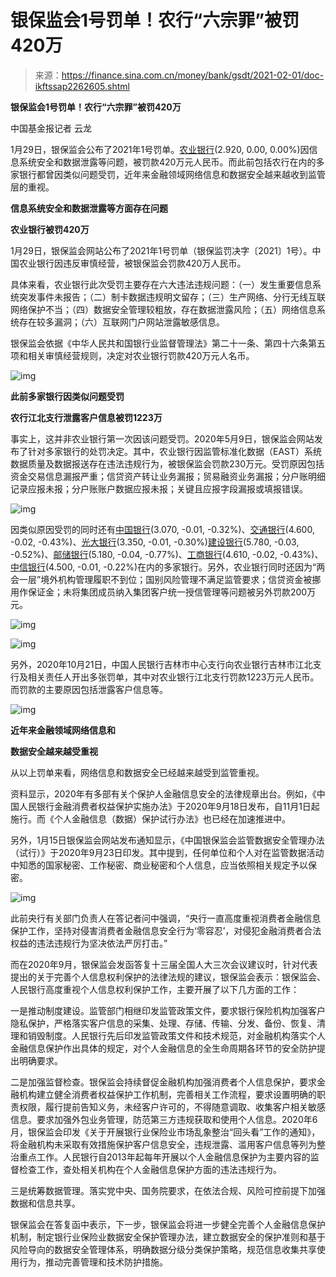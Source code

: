 # 银保监会1号罚单！农行“六宗罪”被罚420万

> 来源：<https://finance.sina.com.cn/money/bank/gsdt/2021-02-01/doc-ikftssap2262605.shtml>

**银保监会1号罚单！农行“六宗罪”被罚420万**

中国基金报记者 云龙

1月29日，银保监会公布了2021年1号罚单。[农业银行](https://finance.sina.com.cn/realstock/company/sh601288/nc.shtml)(2.920, 0.00, 0.00%)因信息系统安全和数据泄露等问题，被罚款420万元人民币。而此前包括农行在内的多家银行都曾因类似问题受罚，近年来金融领域网络信息和数据安全越来越收到监管层的重视。

**信息系统安全和数据泄露等方面存在问题**

**农业银行被罚420万**

1月29日，银保监会网站公布了2021年1号罚单（银保监罚决字〔2021〕1号）。中国农业银行因违反审慎经营，被银保监会罚款420万人民币。

具体来看，农业银行此次受罚主要存在六大违法违规问题：（一）发生重要信息系统突发事件未报告；（二）制卡数据违规明文留存；（三）生产网络、分行无线互联网络保护不当；（四）数据安全管理较粗放，存在数据泄露风险；（五）网络信息系统存在较多漏洞；（六）互联网门户网站泄露敏感信息。

银保监会依据《中华人民共和国银行业监督管理法》第二十一条、第四十六条第五项和相关审慎经营规则，决定对农业银行罚款420万元人名币。

![img](https://n.sinaimg.cn/finance/crawl/507/w550h757/20210201/ab82-kiksqxh6449880.png)



**此前多家银行因类似问题受罚**

**农行江北支行泄露客户信息被罚1223万**

事实上，这并非农业银行第一次因该问题受罚。2020年5月9日，银保监会网站发布了针对多家银行的处罚决定。其中，农业银行因监管标准化数据（EAST）系统数据质量及数据报送存在违法违规行为，被银保监会罚款230万元。受罚原因包括资金交易信息漏报严重；信贷资产转让业务漏报；贸易融资业务漏报；分户账明细记录应报未报；分户账账户数据应报未报；关键且应报字段漏报或填报错误。

![img](https://n.sinaimg.cn/finance/crawl/533/w550h783/20210201/f28e-kiksqxh6449968.png)



因类似原因受罚的同时还有[中国银行](https://finance.sina.com.cn/realstock/company/sh601988/nc.shtml)(3.070, -0.01, -0.32%)、[交通银行](https://finance.sina.com.cn/realstock/company/sh601328/nc.shtml)(4.600, -0.02, -0.43%)、[光大银行](https://finance.sina.com.cn/realstock/company/sh601818/nc.shtml)(3.350, -0.01, -0.30%)[建设银行](https://finance.sina.com.cn/realstock/company/sh601939/nc.shtml)(5.780, -0.03, -0.52%)、[邮储银行](https://finance.sina.com.cn/realstock/company/sh601658/nc.shtml)(5.180, -0.04, -0.77%)、[工商银行](https://finance.sina.com.cn/realstock/company/sh601398/nc.shtml)(4.610, -0.02, -0.43%)、[中信银行](https://finance.sina.com.cn/realstock/company/sh601998/nc.shtml)(4.500, -0.01, -0.22%)在内的多家银行。另外，农业银行同时还因为“两会一层”境外机构管理履职不到位；国别风险管理不满足监管要求；信贷资金被挪用作保证金；未将集团成员纳入集团客户统一授信管理等问题被另外罚款200万元。

![img](https://n.sinaimg.cn/finance/crawl/496/w550h746/20210201/c936-kiksqxh6450090.png)



![img](https://n.sinaimg.cn/finance/crawl/780/w550h230/20210201/5b86-kiksqxh6450141.png)



另外，2020年10月21日，中国人民银行吉林市中心支行向农业银行吉林市江北支行及相关责任人开出多张罚单，其中对农业银行江北支行罚款1223万元人民币。而罚款的主要原因包括泄露客户信息等。

![img](https://n.sinaimg.cn/finance/crawl/92/w550h342/20210201/78b8-kiksqxh6450224.png)



**近年来金融领域网络信息和**

**数据安全越来越受重视**

从以上罚单来看，网络信息和数据安全已经越来越受到监管重视。

资料显示，2020年有多部有关个保护人金融信息安全的法律规章出台。例如，《中国人民银行金融消费者权益保护实施办法》于2020年9月18日发布，自11月1日起施行。而《个人金融信息（数据）保护试行办法》也已经在加速推进中。

另外，1月15日银保监会网站发布通知显示，《中国银保监会监管数据安全管理办法（试行）》于2020年9月23日印发。其中提到，任何单位和个人对在监管数据活动中知悉的国家秘密、工作秘密、商业秘密和个人信息，应当依照相关规定予以保密。

![img](https://n.sinaimg.cn/finance/crawl/114/w550h364/20210201/bed8-kiksqxh6450324.jpg)



此前央行有关部门负责人在答记者问中强调，“央行一直高度重视消费者金融信息保护工作，坚持对侵害消费者金融信息安全行为‘零容忍’，对侵犯金融消费者合法权益的违法违规行为坚决依法严厉打击。”

而在2020年9月，银保监会发函答复十三届全国人大三次会议建议时，针对代表提出的关于完善个人信息权利保护的法律法规的建议，银保监会表示：银保监会、人民银行高度重视个人信息权利保护工作，主要开展了以下几方面的工作：

一是推动制度建设。监管部门相继印发监管政策文件，要求银行保险机构加强客户隐私保护，严格落实客户信息的采集、处理、存储、传输、分发、备份、恢复、清理和销毁制度。人民银行先后印发监管政策文件和技术规范，对金融机构落实个人金融信息保护作出具体的规定，对个人金融信息的全生命周期各环节的安全防护提出明确要求。

二是加强监督检查。银保监会持续督促金融机构加强消费者个人信息保护，要求金融机构建立健全消费者权益保护工作机制，完善相关工作流程，要求设置明确的职责权限，履行提前告知义务，未经客户许可的，不得随意调取、收集客户相关敏感信息。要求加强外包业务管理，防范第三方违规获取和使用个人信息。2020年6月，银保监会印发《关于开展银行业保险业市场乱象整治“回头看”工作的通知》，将金融机构未采取有效措施保护客户信息安全，违规泄露、滥用客户信息等列为整治重点工作。人民银行自2013年起每年开展以个人金融信息保护为主要内容的监督检查工作，查处相关机构在个人金融信息保护方面的违法违规行为。

三是统筹数据管理。落实党中央、国务院要求，在依法合规、风险可控前提下加强数据和信息共享。

银保监会在答复函中表示，下一步，银保监会将进一步健全完善个人金融信息保护机制，制定银行业保险业数据安全保护管理办法，建立数据安全的保护准则和基于风险导向的数据安全管理体系，明确数据分级分类保护策略，规范信息收集共享使用行为，推动完善管理和技术防护措施。
